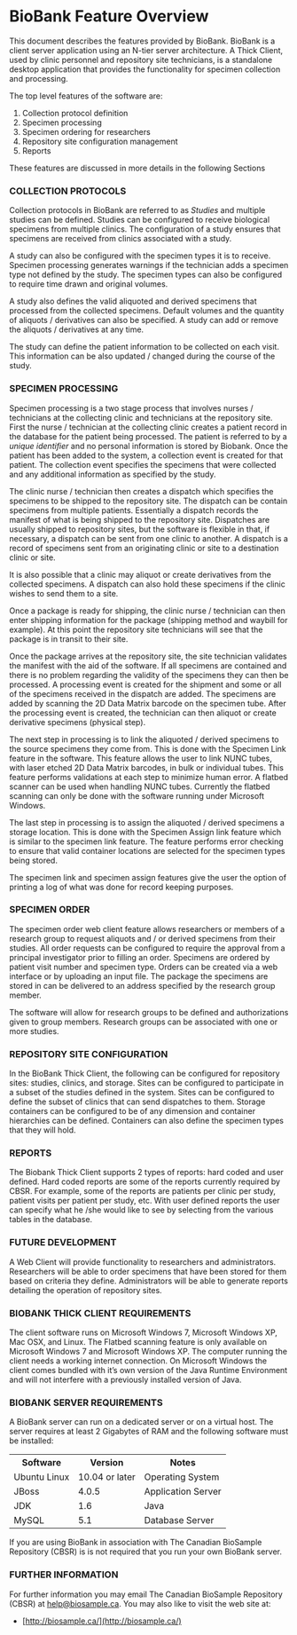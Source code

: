 # BioBank Feature Overview

This document describes the features provided by BioBank. BioBank is a client server application
using an N-tier server architecture. A Thick Client, used by clinic personnel and repository site
technicians, is a standalone desktop application that provides the functionality for specimen
collection and processing.

The top level features of the software are:

1. Collection protocol definition
2. Specimen processing
3. Specimen ordering for researchers
4. Repository site configuration management
5. Reports

These features are discussed in more details in the following Sections

### COLLECTION PROTOCOLS

Collection protocols in BioBank are referred to as *Studies* and multiple studies can be
defined. Studies can be configured to receive biological specimens from multiple clinics. The
configuration of a study ensures that specimens are received from clinics associated with a study.

A study can also be configured with the specimen types it is to receive. Specimen processing
generates warnings if the technician adds a specimen type not defined by the study. The specimen
types can also be configured to require time drawn and original volumes.

A study also defines the valid aliquoted and derived specimens that processed from the collected
specimens. Default volumes and the quantity of aliquots / derivatives can also be specified. A study
can add or remove the aliquots / derivatives at any time.

The study can define the patient information to be collected on each visit. This information can be
also updated / changed during the course of the study.

### SPECIMEN PROCESSING

Specimen processing is a two stage process that involves nurses / technicians at the collecting
clinic and technicians at the repository site. First the nurse / technician at the collecting clinic
creates a patient record in the database for the patient being processed. The patient is referred to
by a *unique identifier* and no personal information is stored by Biobank. Once the patient has been
added to the system, a collection event is created for that patient. The collection event specifies
the specimens that were collected and any additional information as specified by the study.

The clinic nurse / technician then creates a dispatch which specifies the specimens to be shipped to
the repository site. The dispatch can be contain specimens from multiple patients. Essentially
a dispatch records the manifest of what is being shipped to the repository site. Dispatches are
usually shipped to repository sites, but the software is flexible in that, if necessary, a dispatch
can be sent from one clinic to another. A dispatch is a record of specimens sent from an originating
clinic or site to a destination clinic or site.

It is also possible that a clinic may aliquot or create derivatives from the collected specimens. A
dispatch can also hold these specimens if the clinic wishes to send them to a site.

Once a package is ready for shipping, the clinic nurse / technician can then enter shipping
information for the package (shipping method and waybill for example). At this point the repository
site technicians will see that the package is in transit to their site.

Once the package arrives at the repository site, the site technician validates the manifest with the
aid of the software. If all specimens are contained and there is no problem regarding the validity
of the specimens they can then be processed. A processing event is created for the shipment and
some or all of the specimens received in the dispatch are added. The specimens are added by scanning
the 2D Data Matrix barcode on the specimen tube. After the processing event is created, the
technician can then aliquot or create derivative specimens (physical step).

The next step in processing is to link the aliquoted / derived specimens to the source specimens
they come from. This is done with the Specimen Link feature in the software. This feature allows the
user to link NUNC tubes, with laser etched 2D Data Matrix barcodes, in bulk or individual
tubes. This feature performs validations at each step to minimize human error. A flatbed scanner can
be used when handling NUNC tubes. Currently the flatbed scanning can only be done with the software
running under Microsoft Windows.

The last step in processing is to assign the aliquoted / derived specimens a storage location. This
is done with the Specimen Assign link feature which is similar to the specimen link feature. The
feature performs error checking to ensure that valid container locations are selected for the
specimen types being stored.

The specimen link and specimen assign features give the user the option of printing a log of what
was done for record keeping purposes.

### SPECIMEN ORDER

The specimen order web client feature allows researchers or members of a research group to request
aliquots and / or derived specimens from their studies. All order requests can be configured to
require the approval from a principal investigator prior to filling an order. Specimens are ordered
by patient visit number and specimen type. Orders can be created via a web interface or by uploading
an input file.  The package the specimens are stored in can be delivered to an address specified by
the research group member.

The software will allow for research groups to be defined and authorizations given to group
members. Research groups can be associated with one or more studies.

### REPOSITORY SITE CONFIGURATION

In the BioBank Thick Client, the following can be configured for repository sites: studies, clinics,
and storage. Sites can be configured to participate in a subset of the studies defined in the
system. Sites can be configured to define the subset of clinics that can send dispatches to
them. Storage containers can be configured to be of any dimension and container hierarchies can be
defined. Containers can also define the specimen types that they will hold.

### REPORTS

The Biobank Thick Client supports 2 types of reports: hard coded and user defined. Hard coded
reports are some of the reports currently required by CBSR. For example, some of the reports are
patients per clinic per study, patient visits per patient per study, etc. With user defined reports
the user can specify what he /she would like to see by selecting from the various tables in the
database.

### FUTURE DEVELOPMENT

A Web Client will provide functionality to researchers and administrators. Researchers will be able
to order specimens that have been stored for them based on criteria they define. Administrators will
be able to generate reports detailing the operation of repository sites.

### BIOBANK THICK CLIENT REQUIREMENTS

The client software runs on Microsoft Windows 7, Microsoft Windows XP, Mac OSX, and Linux. The
Flatbed scanning feature is only available on Microsoft Windows 7 and Microsoft Windows XP. The
computer running the client needs a working internet connection. On Microsoft Windows the client
comes bundled with it’s own version of the Java Runtime Environment and will not interfere with a
previously installed version of Java.

### BIOBANK SERVER REQUIREMENTS

A BioBank server can run on a dedicated server or on a virtual host. The server requires
at least 2 Gigabytes of RAM and the following software must be installed:

<table>
  <tr>
    <th>Software</th>
    <th>Version</th>
    <th>Notes</th>
  </tr>
  <tr>
    <td>Ubuntu Linux</th>
    <td>10.04 or later</th>
    <td>Operating System</th>
  </tr>
  <tr>
    <td>JBoss</th>
    <td>4.0.5</th>
    <td>Application Server</th>
  </tr>
  <tr>
    <td>JDK</th>
    <td>1.6</th>
    <td>Java</th>
  </tr>
  <tr>
    <td>MySQL</th>
    <td>5.1</th>
    <td>Database Server</th>
  </tr>
<table>

If you are using BioBank in association with The Canadian BioSample Repository (CBSR) is is not
required that you run your own BioBank server.

### FURTHER INFORMATION

For further information you may email The Canadian BioSample Repository (CBSR) at
<help@biosample.ca>. You may also like to visit the web site at:

* [http://biosample.ca/](http://biosample.ca/)

